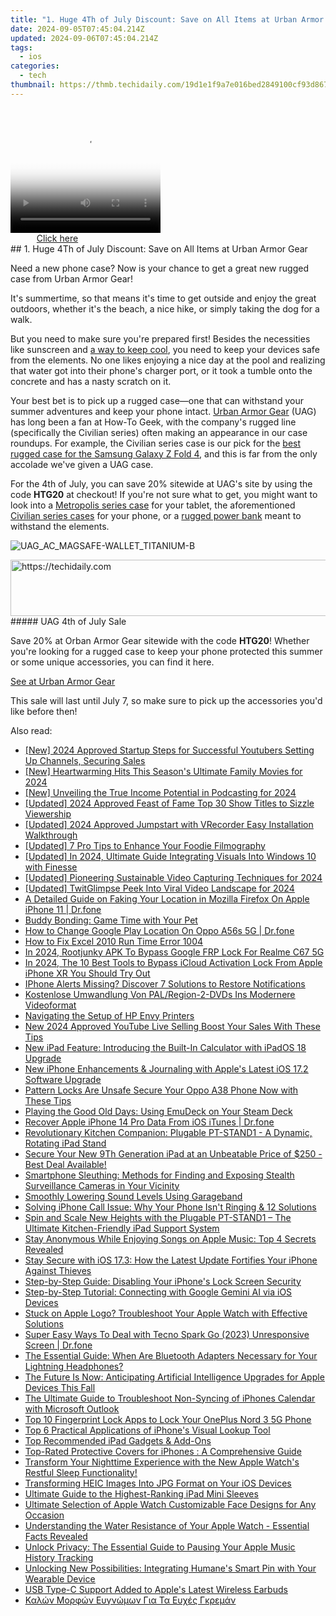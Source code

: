 ```yaml
---
title: "1. Huge 4Th of July Discount: Save on All Items at Urban Armor Gear"
date: 2024-09-05T07:45:04.214Z
updated: 2024-09-06T07:45:04.214Z
tags:
  - ios
categories:
  - tech
thumbnail: https://thmb.techidaily.com/19d1e1f9a7e016bed2849100cf93d86788ddae5b2cf2f12f9be9d04582b68734.jpg
---
```


<!-- affiliate ads begin -->
<span id="1328679">
					<video width="240" height="200" style="cursor:pointer"
           poster="//a.impactradius-go.com/display-clicktoplayimage/1328679.png"
           onclick="if(!this.playClicked){this.play();this.setAttribute('controls',true);this.playClicked=true;}">
	   <source src="//a.impactradius-go.com/display-ad/15852-1328679">
	   <img src="//a.impactradius-go.com/display-clicktoplayimage/1328679.png" style="border: none; height: 100%; width: 100%; object-fit: contain">
	</video>
	<div style="width:150px;text-align:center"><a href="javascript:window.open(decodeURIComponent('https%3A%2F%2Fthefitville.pxf.io%2Fc%2F5597632%2F1328679%2F15852'), '_blank');void(0);">Click here</a></div>
</span>
<img height="0" width="0" src="https://imp.pxf.io/i/5597632/1328679/15852" style="position:absolute;visibility:hidden;" border="0" />
<!-- affiliate ads end -->
## 1. Huge 4Th of July Discount: Save on All Items at Urban Armor Gear

Need a new phone case? Now is your chance to get a great new rugged case from Urban Armor Gear!

 It's summertime, so that means it's time to get outside and enjoy the great outdoors, whether it's the beach, a nice hike, or simply taking the dog for a walk.

 But you need to make sure you're prepared first! Besides the necessities like sunscreen and [a way to keep cool](https://www.amazon.com/gp/product/B09G9KYPVP?tag=hotoge-20&ascsubtag=UUhtgUeUpU2003956&asc%5Frefurl=https%3A%2F%2Fwww.howtogeek.com%2Fuag-july-4-sale%2F&asc%5Fcampaign=Affiliate), you need to keep your devices safe from the elements. No one likes enjoying a nice day at the pool and realizing that water got into their phone's charger port, or it took a tumble onto the concrete and has a nasty scratch on it.

 Your best bet is to pick up a rugged case—one that can withstand your summer adventures and keep your phone intact. [Urban Armor Gear](https://sovrn.co/15dwnpn) (UAG) has long been a fan at How-To Geek, with the company's rugged line (specifically the Civilian series) often making an appearance in our case roundups. For example, the Civilian series case is our pick for the [best rugged case for the Samsung Galaxy Z Fold 4](https://screen-mirroring-recording.techidaily.com/new-commanders-clash-the-ultimate-ranking-of-7-total-war-games/), and this is far from the only accolade we've given a UAG case.

 For the 4th of July, you can save 20% sitewide at UAG's site by using the code **HTG20** at checkout! If you're not sure what to get, you might want to look into a [Metropolis series case](https://sovrn.co/t06ghe3) for your tablet, the aforementioned [Civilian series cases](https://sovrn.co/4gojrqq) for your phone, or a [rugged power bank](https://sovrn.co/g4w8hgp) meant to withstand the elements.

![UAG_AC_MAGSAFE-WALLET_TITANIUM-B](https://static1.howtogeekimages.com/wordpress/wp-content/uploads/2024/07/uag_ac_magsafe-wallet_titanium-b.png) 

<!-- affiliate ads begin -->
<a href="https://appsumo.8odi.net/c/5597632/2132162/7443" target="_top" id="2132162">
  <img src="//a.impactradius-go.com/display-ad/7443-2132162" border="0" alt="https://techidaily.com" width="728" height="90"/>
</a>
<img height="0" width="0" src="https://appsumo.8odi.net/i/5597632/2132162/7443" style="position:absolute;visibility:hidden;" border="0" />
<!-- affiliate ads end -->
#####  UAG 4th of July Sale

Save 20% at Orban Armor Gear sitewide with the code **HTG20**! Whether you're looking for a rugged case to keep your phone protected this summer or some unique accessories, you can find it here.

[See at Urban Armor Gear](https://sovrn.co/15dwnpn) 

 This sale will last until July 7, so make sure to pick up the accessories you'd like before then!

<ins class="adsbygoogle"
     style="display:block"
     data-ad-format="autorelaxed"
     data-ad-client="ca-pub-7571918770474297"
     data-ad-slot="1223367746"></ins>



<ins class="adsbygoogle"
     style="display:block"
     data-ad-client="ca-pub-7571918770474297"
     data-ad-slot="8358498916"
     data-ad-format="auto"
     data-full-width-responsive="true"></ins>

<span class="atpl-alsoreadstyle">Also read:</span>
<div><ul>
<li><a href="https://youtube-data.techidaily.com/024-approved-startup-steps-for-successful-youtubers-setting-up-channels-securing-sales/"><u>[New] 2024 Approved  Startup Steps for Successful Youtubers  Setting Up Channels, Securing Sales</u></a></li>
<li><a href="https://fox-boxes.techidaily.com/new-heartwarming-hits-this-seasons-ultimate-family-movies-for-2024/"><u>[New] Heartwarming Hits  This Season's Ultimate Family Movies for 2024</u></a></li>
<li><a href="https://fox-links.techidaily.com/new-unveiling-the-true-income-potential-in-podcasting-for-2024/"><u>[New] Unveiling the True Income Potential in Podcasting for 2024</u></a></li>
<li><a href="https://eaxpv-info.techidaily.com/updated-2024-approved-feast-of-fame-top-30-show-titles-to-sizzle-viewership/"><u>[Updated] 2024 Approved  Feast of Fame  Top 30 Show Titles to Sizzle Viewership</u></a></li>
<li><a href="https://video-screen-grab.techidaily.com/updated-2024-approved-jumpstart-with-vrecorder-easy-installation-walkthrough/"><u>[Updated] 2024 Approved  Jumpstart with VRecorder  Easy Installation Walkthrough</u></a></li>
<li><a href="https://fox-http.techidaily.com/updated-7-pro-tips-to-enhance-your-foodie-filmography/"><u>[Updated] 7 Pro Tips to Enhance Your Foodie Filmography</u></a></li>
<li><a href="https://vp-tips.techidaily.com/updated-in-2024-ultimate-guide-integrating-visuals-into-windows-10-with-finesse/"><u>[Updated] In 2024, Ultimate Guide  Integrating Visuals Into Windows 10 with Finesse</u></a></li>
<li><a href="https://screen-capture.techidaily.com/updated-pioneering-sustainable-video-capturing-techniques-for-2024/"><u>[Updated] Pioneering Sustainable Video Capturing Techniques for 2024</u></a></li>
<li><a href="https://twitter-videos.techidaily.com/updated-twitglimpse-peek-into-viral-video-landscape-for-2024/"><u>[Updated] TwitGlimpse  Peek Into Viral Video Landscape for 2024</u></a></li>
<li><a href="https://location-fake.techidaily.com/a-detailed-guide-on-faking-your-location-in-mozilla-firefox-on-apple-iphone-11-drfone-by-drfone-virtual-ios/"><u>A Detailed Guide on Faking Your Location in Mozilla Firefox On Apple iPhone 11 | Dr.fone</u></a></li>
<li><a href="https://buynow-tips.techidaily.com/buddy-bonding-game-time-with-your-pet/"><u>Buddy Bonding: Game Time with Your Pet</u></a></li>
<li><a href="https://fake-location.techidaily.com/how-to-change-google-play-location-on-oppo-a56s-5g-drfone-by-drfone-virtual-android/"><u>How to Change Google Play Location On Oppo A56s 5G | Dr.fone</u></a></li>
<li><a href="https://blog-min.techidaily.com/how-to-fix-excel-2010-run-time-error-1004-by-stellar-guide/"><u>How to Fix Excel 2010 Run Time Error 1004</u></a></li>
<li><a href="https://easy-unlock-android.techidaily.com/in-2024-rootjunky-apk-to-bypass-google-frp-lock-for-realme-c67-5g-by-drfone-android/"><u>In 2024, Rootjunky APK To Bypass Google FRP Lock For Realme C67 5G</u></a></li>
<li><a href="https://activate-lock.techidaily.com/in-2024-the-10-best-tools-to-bypass-icloud-activation-lock-from-apple-iphone-xr-you-should-try-out-by-drfone-ios/"><u>In 2024, The 10 Best Tools to Bypass iCloud Activation Lock From Apple iPhone XR You Should Try Out</u></a></li>
<li><a href="https://fox-that.techidaily.com/iphone-alerts-missing-discover-7-solutions-to-restore-notifications/"><u>IPhone Alerts Missing? Discover 7 Solutions to Restore Notifications</u></a></li>
<li><a href="https://some-approaches.techidaily.com/kostenlose-umwandlung-von-palregion-2-dvds-ins-modernere-videoformat/"><u>Kostenlose Umwandlung Von PAL/Region-2-DVDs Ins Modernere Videoformat</u></a></li>
<li><a href="https://printer-issues.techidaily.com/navigating-the-setup-of-hp-envy-printers/"><u>Navigating the Setup of HP Envy Printers</u></a></li>
<li><a href="https://ai-live-streaming.techidaily.com/new-2024-approved-youtube-live-selling-boost-your-sales-with-these-tips/"><u>New 2024 Approved YouTube Live Selling Boost Your Sales With These Tips</u></a></li>
<li><a href="https://os-tips.techidaily.com/new-ipad-feature-introducing-the-built-in-calculator-with-ipados-18-upgrade/"><u>New iPad Feature: Introducing the Built-In Calculator with iPadOS 18 Upgrade</u></a></li>
<li><a href="https://os-tips.techidaily.com/new-iphone-enhancements-and-journaling-with-apples-latest-ios-172-software-upgrade/"><u>New iPhone Enhancements & Journaling with Apple's Latest iOS 17.2 Software Upgrade</u></a></li>
<li><a href="https://android-unlock.techidaily.com/pattern-locks-are-unsafe-secure-your-oppo-a38-phone-now-with-these-tips-by-drfone-android/"><u>Pattern Locks Are Unsafe Secure Your Oppo A38 Phone Now with These Tips</u></a></li>
<li><a href="https://games-able.techidaily.com/playing-the-good-old-days-using-emudeck-on-your-steam-deck/"><u>Playing the Good Old Days: Using EmuDeck on Your Steam Deck</u></a></li>
<li><a href="https://techidaily.com/recover-apple-iphone-14-pro-data-from-ios-itunes-drfone-by-drfone-ios-data-recovery-ios-data-recovery/"><u>Recover Apple iPhone 14 Pro Data From iOS iTunes | Dr.fone</u></a></li>
<li><a href="https://os-tips.techidaily.com/revolutionary-kitchen-companion-plugable-pt-stand1-a-dynamic-rotating-ipad-stand/"><u>Revolutionary Kitchen Companion: Plugable PT-STAND1 - A Dynamic, Rotating iPad Stand</u></a></li>
<li><a href="https://os-tips.techidaily.com/secure-your-new-9th-generation-ipad-at-an-unbeatable-price-of-250-best-deal-available/"><u>Secure Your New 9Th Generation iPad at an Unbeatable Price of $250 - Best Deal Available!</u></a></li>
<li><a href="https://os-tips.techidaily.com/smartphone-sleuthing-methods-for-finding-and-exposing-stealth-surveillance-cameras-in-your-vicinity/"><u>Smartphone Sleuthing: Methods for Finding and Exposing Stealth Surveillance Cameras in Your Vicinity</u></a></li>
<li><a href="https://extra-lessons.techidaily.com/smoothly-lowering-sound-levels-using-garageband/"><u>Smoothly Lowering Sound Levels Using Garageband</u></a></li>
<li><a href="https://os-tips.techidaily.com/solving-iphone-call-issue-why-your-phone-isnt-ringing-and-12-solutions/"><u>Solving iPhone Call Issue: Why Your Phone Isn't Ringing & 12 Solutions</u></a></li>
<li><a href="https://os-tips.techidaily.com/spin-and-scale-new-heights-with-the-plugable-pt-stand1-the-ultimate-kitchen-friendly-ipad-support-system/"><u>Spin and Scale New Heights with the Plugable PT-STAND1 – The Ultimate Kitchen-Friendly iPad Support System</u></a></li>
<li><a href="https://os-tips.techidaily.com/stay-anonymous-while-enjoying-songs-on-apple-music-top-4-secrets-revealed/"><u>Stay Anonymous While Enjoying Songs on Apple Music: Top 4 Secrets Revealed</u></a></li>
<li><a href="https://os-tips.techidaily.com/stay-secure-with-ios-173-how-the-latest-update-fortifies-your-iphone-against-thieves/"><u>Stay Secure with iOS 17.3: How the Latest Update Fortifies Your iPhone Against Thieves</u></a></li>
<li><a href="https://os-tips.techidaily.com/step-by-step-guide-disabling-your-iphones-lock-screen-security/"><u>Step-by-Step Guide: Disabling Your iPhone's Lock Screen Security</u></a></li>
<li><a href="https://os-tips.techidaily.com/step-by-step-tutorial-connecting-with-google-gemini-ai-via-ios-devices/"><u>Step-by-Step Tutorial: Connecting with Google Gemini AI via iOS Devices</u></a></li>
<li><a href="https://os-tips.techidaily.com/stuck-on-apple-logo-troubleshoot-your-apple-watch-with-effective-solutions/"><u>Stuck on Apple Logo? Troubleshoot Your Apple Watch with Effective Solutions</u></a></li>
<li><a href="https://howto.techidaily.com/super-easy-ways-to-deal-with-tecno-spark-go-2023-unresponsive-screen-drfone-by-drfone-fix-android-problems-fix-android-problems/"><u>Super Easy Ways To Deal with Tecno Spark Go (2023) Unresponsive Screen | Dr.fone</u></a></li>
<li><a href="https://os-tips.techidaily.com/the-essential-guide-when-are-bluetooth-adapters-necessary-for-your-lightning-headphones/"><u>The Essential Guide: When Are Bluetooth Adapters Necessary for Your Lightning Headphones?</u></a></li>
<li><a href="https://os-tips.techidaily.com/the-future-is-now-anticipating-artificial-intelligence-upgrades-for-apple-devices-this-fall/"><u>The Future Is Now: Anticipating Artificial Intelligence Upgrades for Apple Devices This Fall</u></a></li>
<li><a href="https://os-tips.techidaily.com/the-ultimate-guide-to-troubleshoot-non-syncing-of-iphones-calendar-with-microsoft-outlook/"><u>The Ultimate Guide to Troubleshoot Non-Syncing of iPhones Calendar with Microsoft Outlook</u></a></li>
<li><a href="https://easy-unlock-android.techidaily.com/top-10-fingerprint-lock-apps-to-lock-your-oneplus-nord-3-5g-phone-by-drfone-android/"><u>Top 10 Fingerprint Lock Apps to Lock Your OnePlus Nord 3 5G Phone</u></a></li>
<li><a href="https://os-tips.techidaily.com/top-6-practical-applications-of-iphones-visual-lookup-tool/"><u>Top 6 Practical Applications of iPhone's Visual Lookup Tool</u></a></li>
<li><a href="https://os-tips.techidaily.com/top-recommended-ipad-gadgets-and-add-ons/"><u>Top Recommended iPad Gadgets & Add-Ons</u></a></li>
<li><a href="https://os-tips.techidaily.com/top-rated-protective-covers-for-iphones-a-comprehensive-guide/"><u>Top-Rated Protective Covers for iPhones : A Comprehensive Guide</u></a></li>
<li><a href="https://os-tips.techidaily.com/transform-your-nighttime-experience-with-the-new-apple-watchs-restful-sleep-functionality/"><u>Transform Your Nighttime Experience with the New Apple Watch's Restful Sleep Functionality!</u></a></li>
<li><a href="https://os-tips.techidaily.com/transforming-heic-images-into-jpg-format-on-your-ios-devices/"><u>Transforming HEIC Images Into JPG Format on Your iOS Devices</u></a></li>
<li><a href="https://os-tips.techidaily.com/ultimate-guide-to-the-highest-ranking-ipad-mini-sleeves/"><u>Ultimate Guide to the Highest-Ranking iPad Mini Sleeves</u></a></li>
<li><a href="https://os-tips.techidaily.com/ultimate-selection-of-apple-watch-customizable-face-designs-for-any-occasion/"><u>Ultimate Selection of Apple Watch Customizable Face Designs for Any Occasion</u></a></li>
<li><a href="https://os-tips.techidaily.com/understanding-the-water-resistance-of-your-apple-watch-essential-facts-revealed/"><u>Understanding the Water Resistance of Your Apple Watch - Essential Facts Revealed</u></a></li>
<li><a href="https://os-tips.techidaily.com/unlock-privacy-the-essential-guide-to-pausing-your-apple-music-history-tracking/"><u>Unlock Privacy: The Essential Guide to Pausing Your Apple Music History Tracking</u></a></li>
<li><a href="https://os-tips.techidaily.com/unlocking-new-possibilities-integrating-humanes-smart-pin-with-your-wearable-device/"><u>Unlocking New Possibilities: Integrating Humane's Smart Pin with Your Wearable Device</u></a></li>
<li><a href="https://os-tips.techidaily.com/usb-type-c-support-added-to-apples-latest-wireless-earbuds/"><u>USB Type-C Support Added to Apple's Latest Wireless Earbuds</u></a></li>
<li><a href="https://mondly-stories.techidaily.com/kalwn-morfwn-eygnwmwn-gia-ta-eyxes-gkreman/"><u>Καλών Μορφών Ευγνώμων Για Τα Ευχές Γκρεμάν</u></a></li>
</ul></div>

